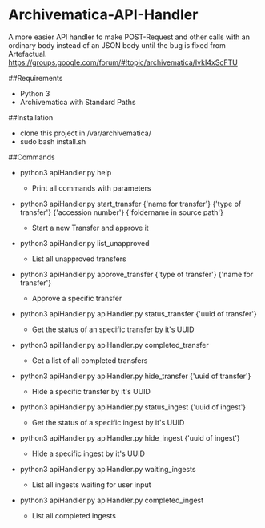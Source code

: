 # Archivematica-API-Handler

A more easier API handler to make POST-Request and other calls with an ordinary body instead of an JSON body until the bug is fixed from Artefactual.
https://groups.google.com/forum/#!topic/archivematica/IvkI4xScFTU

##Requirements

- Python 3
- Archivematica with Standard Paths


##Installation

- clone this project in /var/archivematica/
- sudo bash install.sh


##Commands

- python3 apiHandler.py help 
  - Print all commands with parameters
  
- python3 apiHandler.py start_transfer {'name for transfer'} {'type of transfer'} {'accession number'} {'foldername in source path'} 
  - Start a new Transfer and approve it
  
- python3 apiHandler.py list_unapproved 
  - List all unapproved transfers
  
- python3 apiHandler.py approve_transfer {'type of transfer'} {'name for transfer'}
  - Approve a specific transfer
  
- python3 apiHandler.py apiHandler.py status_transfer {'uuid of transfer'}
  - Get the status of an specific transfer by it's UUID
  
- python3 apiHandler.py apiHandler.py completed_transfer
  - Get a list of all completed transfers
  
- python3 apiHandler.py apiHandler.py hide_transfer {'uuid of transfer'}
  - Hide a specific transfer by it's UUID
  
- python3 apiHandler.py apiHandler.py status_ingest {'uuid of ingest'}
  - Get the status of a specific ingest by it's UUID
  
- python3 apiHandler.py apiHandler.py hide_ingest {'uuid of ingest'}
  - Hide a specific ingest by it's UUID

- python3 apiHandler.py apiHandler.py waiting_ingests
  - List all ingests waiting for user input

- python3 apiHandler.py apiHandler.py completed_ingest
  - List all completed ingests